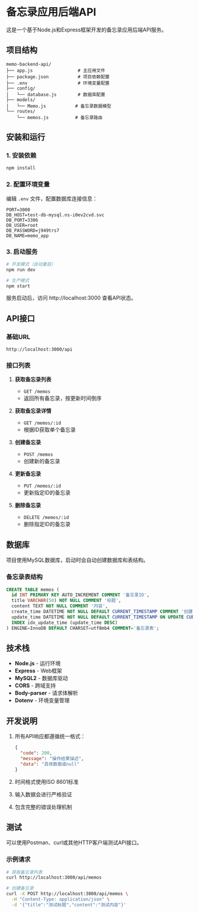 # 备忘录应用后端API

这是一个基于Node.js和Express框架开发的备忘录应用后端API服务。

## 项目结构

```
memo-backend-api/
├── app.js                 # 主应用文件
├── package.json           # 项目依赖配置
├── .env                   # 环境变量配置
├── config/
│   └── database.js        # 数据库配置
├── models/
│   └── Memo.js           # 备忘录数据模型
└── routes/
    └── memos.js          # 备忘录路由
```

## 安装和运行

### 1. 安装依赖
```bash
npm install
```

### 2. 配置环境变量
编辑 `.env` 文件，配置数据库连接信息：
```
PORT=3000
DB_HOST=test-db-mysql.ns-i0ev2cvd.svc
DB_PORT=3306
DB_USER=root
DB_PASSWORD=j949trs7
DB_NAME=memo_app
```

### 3. 启动服务
```bash
# 开发模式（自动重启）
npm run dev

# 生产模式
npm start
```

服务启动后，访问 http://localhost:3000 查看API状态。

## API接口

### 基础URL
```
http://localhost:3000/api
```

### 接口列表

1. **获取备忘录列表**
   - `GET /memos`
   - 返回所有备忘录，按更新时间倒序

2. **获取备忘录详情**
   - `GET /memos/:id`
   - 根据ID获取单个备忘录

3. **创建备忘录**
   - `POST /memos`
   - 创建新的备忘录

4. **更新备忘录**
   - `PUT /memos/:id`
   - 更新指定ID的备忘录

5. **删除备忘录**
   - `DELETE /memos/:id`
   - 删除指定ID的备忘录

## 数据库

项目使用MySQL数据库，启动时会自动创建数据库和表结构。

### 备忘录表结构
```sql
CREATE TABLE memos (
  id INT PRIMARY KEY AUTO_INCREMENT COMMENT '备忘录ID',
  title VARCHAR(50) NOT NULL COMMENT '标题',
  content TEXT NOT NULL COMMENT '内容',
  create_time DATETIME NOT NULL DEFAULT CURRENT_TIMESTAMP COMMENT '创建时间',
  update_time DATETIME NOT NULL DEFAULT CURRENT_TIMESTAMP ON UPDATE CURRENT_TIMESTAMP COMMENT '更新时间',
  INDEX idx_update_time (update_time DESC)
) ENGINE=InnoDB DEFAULT CHARSET=utf8mb4 COMMENT='备忘录表';
```

## 技术栈

- **Node.js** - 运行环境
- **Express** - Web框架
- **MySQL2** - 数据库驱动
- **CORS** - 跨域支持
- **Body-parser** - 请求体解析
- **Dotenv** - 环境变量管理

## 开发说明

1. 所有API响应都遵循统一格式：
   ```json
   {
     "code": 200,
     "message": "操作结果描述",
     "data": "具体数据或null"
   }
   ```

2. 时间格式使用ISO 8601标准
3. 输入数据会进行严格验证
4. 包含完整的错误处理机制

## 测试

可以使用Postman、curl或其他HTTP客户端测试API接口。

### 示例请求

```bash
# 获取备忘录列表
curl http://localhost:3000/api/memos

# 创建备忘录
curl -X POST http://localhost:3000/api/memos \
  -H "Content-Type: application/json" \
  -d '{"title":"测试标题","content":"测试内容"}'
```
